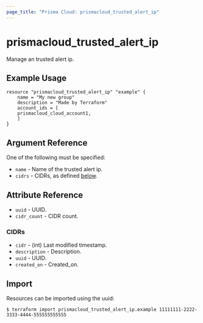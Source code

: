 ```yaml
---
page_title: "Prisma Cloud: prismacloud_trusted_alert_ip"
---
```


# prismacloud_trusted_alert_ip

Manage an trusted alert ip.

## Example Usage

```hcl
resource "prismacloud_trusted_alert_ip" "example" {
    name = "My new group"
    description = "Made by Terraform"
    account_ids = [
    prismacloud_cloud_account1,
    ]
}
```

## Argument Reference

One of the following must be specified:

* `name` - Name of the trusted alert ip.
* `cidrs` - CIDRs, as defined [below](#CIDRs).



## Attribute Reference

* `uuid` - UUID.
* `cidr_count` - CIDR count.


### CIDRs

* `cidr` - (int) Last modified timestamp.
* `description` - Description.
* `uuid` - UUID.
* `created_on` - Created_on.

## Import

Resources can be imported using the uuid:

```
$ terraform import prismacloud_trusted_alert_ip.example 11111111-2222-3333-4444-555555555555
```
